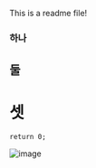 This is a readme file!

### 하나
## 둘
# 셋

```
return 0;
```

![image](https://github.com/user-attachments/assets/691a0636-3cc0-4d70-a51a-94bc59aed8fd)
